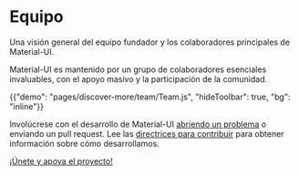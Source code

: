 # Equipo

<p class="description">Una visión general del equipo fundador y los colaboradores principales de Material-UI.</p>

Material-UI es mantenido por un grupo de colaboradores esenciales invaluables, con el apoyo masivo y la participación de la comunidad.

{{"demo": "pages/discover-more/team/Team.js", "hideToolbar": true, "bg": "inline"}}

Involúcrese con el desarrollo de Material-UI [abriendo un problema](https://github.com/mui-org/material-ui/issues/new) o enviando un pull request. Lee las [directrices para contribuir](https://github.com/mui-org/material-ui/blob/next/CONTRIBUTING.md) para obtener información sobre cómo desarrollamos.

[¡Únete y apoya el proyecto!](/getting-started/faq/#material-ui-is-awesome-how-can-i-support-the-project)
